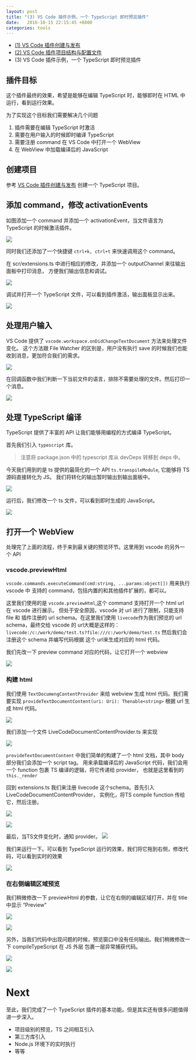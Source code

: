 ```yaml
---
layout: post
title: "(3) VS Code 插件示例，一个 TypeScript 即时预览插件"
date:   2016-10-15 22:15:45 +0800
categories: tools
---
```



* [(1) VS Code 插件创建与发布](/tools/2016/10/13/getting-started-with-vscode-ext/)
* [(2) VS Code 插件项目结构与配置文件](/tools/2016/10/14/vscode-ext-what-is-in-the-project/)
* (3) VS Code 插件示例，一个 TypeScript 即时预览插件

## 插件目标

这个插件最终的效果，希望是能够在编辑 TypeScript 时，能够即时在 HTML 中运行，看到运行效果。

为了实现这个目标我们需要解决几个问题

1. 插件需要在编辑 TypeScript 时激活
2. 需要在用户输入的时候即时编译 TypeScript
3. 需要注册 command 在 VS Code 中打开一个 WebView
4. 在 WebView 中加载编译后的 JavaScript

<!--more-->

## 创建项目

参考 [VS Code 插件创建与发布](/tools/2016/10/13/getting-started-with-vscode-ext/) 创建一个
TypeScript 项目。

## 添加 command，修改 activationEvents

如图添加一个 command 并添加一个 activationEvent，当文件语言为 TypeScript 的时候激活插件。

![](http://imzc.me/public/images/openchina2016/addtscommands.jpg)

同时我们还添加了一个快捷键 `ctrl+k, ctrl+t` 来快速调用这个 command。

在 scr/extensions.ts 中进行相应的修改，并添加一个 outputChannel 来往输出面板中打印消息，
方便我们输出信息和调试。

![](http://imzc.me/public/images/openchina2016/2regcommands.jpg)

调试并打开一个 TypeScript 文件，可以看到插件激活，输出面板显示出来。

![](http://imzc.me/public/images/openchina2016/2run.png)

## 处理用户输入

VS Code 提供了 `vscode.workspace.onDidChangeTextDocument` 方法来处理文件变化。
这个方法跟 File Watcher 的区别是，用户没有执行 save 的时候我们也能收到消息，更加符合我们的需求。

![](http://imzc.me/public/images/openchina2016/3handlechanges.jpg)

在回调函数中我们判断一下当前文件的语言，排除不需要处理的文件。然后打印一个消息。

![](http://imzc.me/public/images/openchina2016/3output.jpg)

## 处理 TypeScript 编译

TypeScript 提供了丰富的 API 让我们能够用编程的方式编译 TypeScript。

首先我们引入 `typescript` 库。

> 注意将 package.json 中的 typescript 库从 devDeps 转移到 deps 中。

今天我们用到的是 ts 提供的最简化的一个 API `ts.transpileModule`, 它能够将 TS 源码直接转化为 JS。
我们将转化的输出暂时输出到输出面板中。

![](http://imzc.me/public/images/openchina2016/4compile.jpg)

运行后，我们修改一个 ts 文件，可以看到即时生成的 JavaScript。

![](http://imzc.me/public/images/openchina2016/4output.jpg)

## 打开一个 WebView

处理完了上面的流程，终于来到最关键的预览环节。这里用到 vscode 的另外一个 API

### vscode.previewHtml
`vscode.commands.executeCommand(cmd:string, ...params:object[])` 用来执行 vscode 中
支持的 command，包括内置的和其他插件扩展的，都可以。 

这里我们使用的是 `vscode.previewHtml`,这个 command 支持打开一个 html url 在 vscode 进行展示。
但处于安全原因，vscode 对 url 进行了限制，只能支持 file 和 插件注册的 url schema。在这里我们使用
`livecode`作为我们预览的 url schema，最终交给 vscode 的 url大概是这样的：`livecode:/c:/work/demo/test.ts?file:///c:/work/demo/test.ts`
然后我们会注册这个 schema 并编写代码根据 这个 url来生成对应的 html 代码。

我们先改一下 preview command 对应的代码，让它打开一个 webview

![](http://imzc.me/public/images/openchina2016/5openhtml.jpg)

### 构建 html
我们使用 `TextDocumengContentProvider` 来给 webview 生成 html 代码。我们需要实现 
`provideTextDocumentContent(uri: Uri): Thenable<string>` 根据 url 生成 html 代码。

![](http://imzc.me/public/images/openchina2016/6provider.jpg)

我们添加一个文件 LiveCodeDocumentContentProvider.ts 来实现

![](http://imzc.me/public/images/openchina2016/6livecodeprovide6r.jpg)

`provideTextDocumentContent` 中我们简单的构建了一个 html 文档，其中 body 部分我们会添加一个 script tag。
用来承载编译后的 JavaScript 代码，我们会用一个 function 包裹 TS 编译的逻辑，将它传递给 provider，
也就是这里看到的 `this._render`

回到 extensions.ts 我们来注册 livecode 这个schema。首先引入 LiveCodeDocumentContentProvider，
实例化，将TS compile function 传给它，然后注册。

![](http://imzc.me/public/images/openchina2016/6reg.jpg)


![](http://imzc.me/public/images/openchina2016/6compile.jpg)

最后，当TS文件变化时，通知 provider。
![](http://imzc.me/public/images/openchina2016/6update.jpg)

我们来运行一下。可以看到 TypeScript 运行的效果，我们将它拖到右侧，修改代码，可以看到实时的效果

![](http://imzc.me/public/images/openchina2016/6preview.jpg)

### 在右侧编辑区域预览
我们稍微修改一下 previewHtml 的参数，让它在右侧的编辑区域打开，并在 title 中显示 “Preview”

![](http://imzc.me/public/images/openchina2016/7columntitle.jpg)

![](http://imzc.me/public/images/openchina2016/7preview.jpg)

另外，当我们代码中出现问题的时候，预览窗口中没有任何输出。我们稍微修改一下 compileTypeScript 在 JS 外层
包裹一层异常捕获代码。

![](http://imzc.me/public/images/openchina2016/7trycatch.jpg)


![](http://imzc.me/public/images/openchina2016/7error.jpg)

# Next
至此，我们完成了一个 TypeScript 插件的基本功能。但是其实还有很多问题值得进一步深入。

* 项目级别的预览，TS 之间相互引入
* 第三方库引入
* Node.js 环境下的实时执行
* 等等








